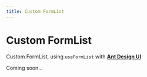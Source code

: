```yaml
---
title: Custom FormList
---
```


# Custom FormList

Custom FormList, using `useFormList` with [**Ant Design UI**](https://antdv.com/)

Coming soon...
